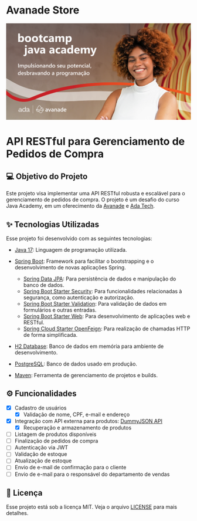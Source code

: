 # Avanade Store

![Logo do Projeto](./assets/project_logo.png)

# API RESTful para Gerenciamento de Pedidos de Compra

## 💻 Objetivo do Projeto

Este projeto visa implementar uma API RESTful robusta e escalável para o gerenciamento de pedidos de compra. O projeto é um desafio do curso Java Academy, em um oferecimento da [Avanade](https://www.avanade.com/pt-br) e [Ada Tech](https://ada.tech/).

## ✨ Tecnologias Utilizadas

Esse projeto foi desenvolvido com as seguintes tecnologias:

- [Java 17](https://www.oracle.com/java/technologies/javase-jdk17-downloads.html): Linguagem de programação utilizada.
- [Spring Boot](https://spring.io/projects/spring-boot): Framework para facilitar o bootstrapping e o desenvolvimento de novas aplicações Spring.
   - [Spring Data JPA](https://spring.io/projects/spring-data-jpa): Para persistência de dados e manipulação do banco de dados.
   - [Spring Boot Starter Security](https://spring.io/guides/gs/securing-web/): Para funcionalidades relacionadas à segurança, como autenticação e autorização.
   - [Spring Boot Starter Validation](https://spring.io/guides/gs/validating-form-input/): Para validação de dados em formulários e outras entradas.
   - [Spring Boot Starter Web](https://spring.io/guides/gs/spring-boot/): Para desenvolvimento de aplicações web e RESTful.   
   - [Spring Cloud Starter OpenFeign](https://spring.io/projects/spring-cloud-openfeign): Para realização de chamadas HTTP de forma simplificada. 

- [H2 Database](https://www.h2database.com/html/main.html): Banco de dados em memória para ambiente de desenvolvimento.
- [PostgreSQL](https://www.postgresql.org/): Banco de dados usado em produção.
- [Maven](https://maven.apache.org/): Ferramenta de gerenciamento de projetos e builds.

## ⚙️ Funcionalidades

- [x] Cadastro de usuários
    - [x] Validação de nome, CPF, e-mail e endereço
- [x] Integração com API externa para produtos: [DummyJSON API](https://dummyjson.com/products/search?q=phone)
    - [x] Recuperação e armazenamento de produtos
- [ ] Listagem de produtos disponíveis
- [ ] Finalização de pedidos de compra
- [ ] Autenticação via JWT
- [ ] Validação de estoque
- [ ] Atualização de estoque
- [ ] Envio de e-mail de confirmação para o cliente
- [ ] Envio de e-mail para o responsável do departamento de vendas

## 📄 Licença

Esse projeto está sob a licença MIT. Veja o arquivo [LICENSE](LICENSE.md) para mais detalhes.
